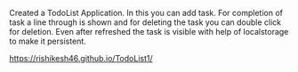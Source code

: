 Created a TodoList Application. In this you can add task. For completion of task a line through is shown and for deleting the task you can double click for deletion. Even after refreshed the task is visible with help of localstorage to make it persistent.

https://rishikesh46.github.io/TodoList1/

